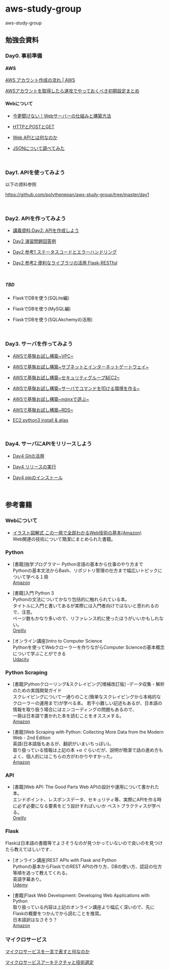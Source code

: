 # aws-study-group
aws-study-group
## 勉強会資料

### Day0. 事前準備

#### AWS

[AWS アカウント作成の流れ | AWS](https://aws.amazon.com/jp/register-flow/)


[AWSアカウントを取得したら速攻でやっておくべき初期設定まとめ](https://qiita.com/tmknom/items/303db2d1d928db720888)

#### Webについて

- [今更聞けない！Webサーバーの仕組みと構築方法](https://eng-entrance.com/web-server-mechanism)

- [HTTPとPOSTとGET](https://qiita.com/Sekky0905/items/dff3d0da059d6f5bfabf)

- [Web APIとは何なのか](https://qiita.com/NagaokaKenichi/items/df4c8455ab527aeacf02)

- [JSONについて調べてみた](https://qiita.com/chihiro/items/dd1912c1406dbfe16b72)

<BR>

### Day1. APIを使ってみよう
以下の資料参照

https://github.com/polythenepan/aws-study-group/tree/master/day1

<BR>

### Day2. APIを作ってみよう
- [講義資料:Day2: APIを作成しよう](https://qiita.com/polythenepan/private/0c9749adae67b2f04909)

- [Day2 演習問題回答例](https://qiita.com/polythenepan/private/a587a9524184720a8cc5)

- [Day2 参考1 ステータスコードとエラーハンドリング](https://qiita.com/polythenepan/private/e6009dcebd74edc158a8)

- [Day2 参考2 便利なライブラリの活用 Flask-RESTful](https://qiita.com/polythenepan/private/ae2d3958b4aedf19cc60)

<BR>

##### TBD
- FlaskでDBを使う(SQLite編)

- FlaskでDBを使う(MySQL編)

- FlaskでDBを使う(SQLAkchemyの活用)

<BR>

### Day3. サーバを作ってみよう
- [AWSで基盤お試し構築~VPC~](https://qiita.com/akhkyamada/private/a2fc86cc293120ed0071)

- [AWSで基盤お試し構築~サブネットとインターネットゲートウェイ~](https://qiita.com/akhkyamada/private/46ca032700427474a780)

- [AWSで基盤お試し構築~セキュリティグループ&EC2~](https://qiita.com/akhkyamada/private/67b582e49fa1def99bb8)

- [AWSで基盤お試し構築~サーバでコマンドを叩ける環境を作る~](https://qiita.com/akhkyamada/private/d19eb20014d1b4529625)

- [AWSで基盤お試し構築~nginxで遊ぶ~](https://qiita.com/akhkyamada/private/dd2486330316a499ff9f)

- [AWSで基盤お試し構築~RDS~](https://qiita.com/akhkyamada/private/f2cca17e88b492887e39)

- [EC2 python3 install & alias](https://qiita.com/akhkyamada/private/513aa19c23563cbea573)

<BR>

### Day4. サーバにAPIをリリースしよう
- [Day4 Gitの活用](https://qiita.com/polythenepan/private/9d9bbb83517534c86dd0)

- [Day4 リリースの実行](https://qiita.com/polythenepan/private/84b15c52c80d5f7698eb)

- [Day4 pipのインストール](https://qiita.com/polythenepan/private/9d38433b669fab54552e)



<BR>

## 参考書籍

### Webについて

- [イラスト図解式 この一冊で全部わかるWeb技術の基本(Amazon)](https://www.amazon.co.jp/%E3%82%A4%E3%83%A9%E3%82%B9%E3%83%88%E5%9B%B3%E8%A7%A3%E5%BC%8F-%E3%81%93%E3%81%AE%E4%B8%80%E5%86%8A%E3%81%A7%E5%85%A8%E9%83%A8%E3%82%8F%E3%81%8B%E3%82%8BWeb%E6%8A%80%E8%A1%93%E3%81%AE%E5%9F%BA%E6%9C%AC-%E5%B0%8F%E6%9E%97-%E6%81%AD%E5%B9%B3-ebook/dp/B06XNMMC9S)  
Web関連の技術について簡潔にまとめられた書籍。

### Python

- [書籍]独学プログラマー Python言語の基本から仕事のやり方まで    
Pythonの基本文法からBash、リポジトリ管理の仕方まで幅広いトピックについて学べる１冊  
[Amazon](https://www.amazon.co.jp/%E7%8B%AC%E5%AD%A6%E3%83%97%E3%83%AD%E3%82%B0%E3%83%A9%E3%83%9E%E3%83%BC-Python%E8%A8%80%E8%AA%9E%E3%81%AE%E5%9F%BA%E6%9C%AC%E3%81%8B%E3%82%89%E4%BB%95%E4%BA%8B%E3%81%AE%E3%82%84%E3%82%8A%E6%96%B9%E3%81%BE%E3%81%A7-%E3%82%B3%E3%83%BC%E3%83%AA%E3%83%BC%E3%83%BB%E3%82%A2%E3%83%AB%E3%82%BD%E3%83%95/dp/4822292274)

- [書籍]入門 Python 3  
Pythonの文法についてかなり包括的に触れられている本。  
タイトルに入門と書いてあるが実際には入門者向けではないと思われるので、注意。  
ページ数もかなり多いので、リファレンス的に使ったほうがいいかもしれない。  
[Oreilly](https://www.oreilly.co.jp/books/9784873117386/)

- [オンライン講座]Intro to Computer Science  
Pythonを使ってWebクローラーを作りながらComputer Scienceの基本概念について学ぶことができる  
[Udacity](https://www.udacity.com/course/intro-to-computer-science--cs101)

### Python Scraping

- [書籍]Pythonクローリング&スクレイピング[増補改訂版] -データ収集・解析のための実践開発ガイド  
スクレイピングについて一通りのこと(簡単なスクレイピングから本格的なクローラーの運用まで)が学べる本。
若干小難しい記述もあるが、日本語の情報を取り扱う場合にはエンコーディングの問題もあるので、  
一冊は日本語で書かれた本を読むことをオススメする。  
[Amazon](https://www.amazon.co.jp/Python%E3%82%AF%E3%83%AD%E3%83%BC%E3%83%AA%E3%83%B3%E3%82%B0-%E3%82%B9%E3%82%AF%E3%83%AC%E3%82%A4%E3%83%94%E3%83%B3%E3%82%B0-%E5%A2%97%E8%A3%9C%E6%94%B9%E8%A8%82%E7%89%88-%E3%83%87%E3%83%BC%E3%82%BF%E5%8F%8E%E9%9B%86%E3%83%BB%E8%A7%A3%E6%9E%90%E3%81%AE%E3%81%9F%E3%82%81%E3%81%AE%E5%AE%9F%E8%B7%B5%E9%96%8B%E7%99%BA%E3%82%AC%E3%82%A4%E3%83%89-%E5%8A%A0%E8%97%A4/dp/4297107384/ref=pd_sbs_14_6/358-0627238-6954057?_encoding=UTF8&pd_rd_i=4297107384&pd_rd_r=740e2ed0-9911-474c-b5a9-5968b4061201&pd_rd_w=iV9jf&pd_rd_wg=FbjM5&pf_rd_p=ad2ea29d-ea11-483c-9db2-6b5875bb9b73&pf_rd_r=CMYY6PYSVE0K66GP9P77&psc=1&refRID=CMYY6PYSVE0K66GP9P77)

- [書籍]Web Scraping with Python: Collecting More Data from the Modern Web - 2nd Edition  
英語(日本語版もあるが、翻訳がいまいちっぽい)。  
取り扱っている情報は上記の本 +α ぐらいだが、説明が簡潔で話の進め方もよく、個人的にはこちらの方がわかりやすかった。  
[Amazon](https://www.amazon.co.jp/Web-Scraping-Python-Collecting-Modern/dp/1491985577/ref=sr_1_2?qid=1564578793&refinements=p_27%3ARyan+Mitchell&s=books&sr=1-2)



### API
- [書籍]Web API: The Good Parts
Web APIの設計や運用について書かれた本。  
エンドポイント、レスポンスデータ、セキュリティ等、実際にAPIを作る時に必ず必要になる要素をどう設計すればいいか
ベストプラクティスが学べる。  
[Oreilly](https://www.oreilly.co.jp/books/9784873116860/)

### Flask
Flaskは日本語の書籍等でよさそうなのが見つかっていないので良いのを見つけたら教えてほしいです..

- [オンライン講座]REST APIs with Flask and Python  
Pythonの基本からFlaskでのREST APIの作り方、DBの使い方、認証の仕方等順を追って教えてくれる。  
英語字幕あり。  
[Udemy](https://www.udemy.com/course/rest-api-flask-and-python/)

- [書籍]Flask Web Development: Developing Web Applications with Python  
取り扱っている内容は上記のオンライン講座より幅広く深いので、先にFlaskの概要をつかんでから読むことを推奨。  
日本語訳はなさそう？  
[Amazon](https://www.amazon.co.jp/Flask-Web-Development-Developing-Applications/dp/1491991739/ref=dp_ob_title_bk)


### マイクロサービス

[マイクロサービスを一言で表すと何なのか](https://qiita.com/qsona/items/d879f5e1f12cb6499987)

[マイクロサービスアーキテクチャと技術選定](http://tech.f-scratch.co.jp/entry/2018/01/05/%E3%83%9E%E3%82%A4%E3%82%AF%E3%83%AD%E3%82%B5%E3%83%BC%E3%83%93%E3%82%B9%E3%82%A2%E3%83%BC%E3%82%AD%E3%83%86%E3%82%AF%E3%83%81%E3%83%A3%E3%81%A8%E6%8A%80%E8%A1%93%E9%81%B8%E5%AE%9A)
